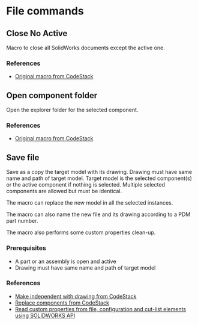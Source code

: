 # File commands

## Close No Active

Macro to close all SolidWorks documents except the active one.

### References

- [Original macro from CodeStack](https://www.codestack.net/solidworks-api/application/frame/close-all-documents-except-active/)

## Open component folder

 Open the explorer folder for the selected component.

### References

- [Original macro from CodeStack](https://www.codestack.net/solidworks-api/document/assembly/components/show-selected-assembly-component-window-folder/)


## Save file

Save as a copy the target model with its drawing. Drawing must have same name and path of target model. Target model is the selected component(s) or the active component if nothing is selected. Multiple selected components are allowed but must be identical.

The macro can replace the new model in all the selected instances.

The macro can also name the new file and its drawing according to a PDM part number.

The macro also performs some custom properties clean-up.

### Prerequisites

- A part or an assembly is open and active
- Drawing must have same name and path of target model

### References

- [Make independent with drawing from CodeStack](https://www.codestack.net/solidworks-api/document/assembly/components/make-independent-drawing/)
- [Replace components from CodeStack](https://www.codestack.net/solidworks-api/document/assembly/components/replace/)
- [Read custom properties from file, configuration and cut-list elements using SOLIDWORKS API](https://www.codestack.net/solidworks-api/data-storage/custom-properties/read-all-properties/)


